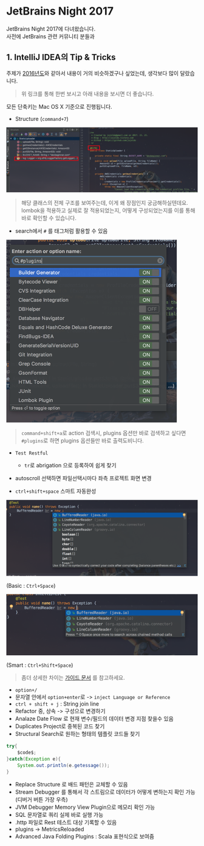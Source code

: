 # JetBrains Night 2017

JetBrains Night 2017에 다녀왔습니다.  
사전에 JetBrains 관련 커뮤니티 분들과 


## 1. IntelliJ IDEA의 Tip & Tricks

주제가 [2016년도](http://jojoldu.tistory.com/61)와 같아서 내용이 거의 비슷하겠구나 싶었는데, 생각보다 많이 달랐습니다.  

> 위 링크를 통해 한번 보시고 아래 내용을 보시면 더 좋습니다.

모든 단축키는 Mac OS X 기준으로 진행됩니다.

* Structure (```command+7```)

![structure](./images/structure.png)

> 해당 클래스의 전체 구조를 보여주는데, 이게 왜 장점인지 궁금해하실텐데요.  
lombok을 적용하고 실제로 잘 적용되었는지, 어떻게 구성되었는지를 이를 통해 바로 확인할 수 있습니다. 

* search에서 ```#``` 를 태그처럼 활용할 수 있음

![hashtag](./images/hashtag.png)

> ```command+shift+a```로 action 검색시, plugins 옵션만 바로 검색하고 싶다면 ```#plugins```로 하면 plugins 옵션들만 바로 출력도비니다.

* ```Test Restful```
  * ```tr```로 abrigation 으로 등록하여 쉽게 찾기
* autoscroll 선택하면 파일선택시마다 좌측 프로젝트 화면 변경

* ```ctrl+shift+space``` 스마트 자동완성

![basic_completion](./images/basic_completion.png)

(Basic : ```Ctrl+Space```)

![smart_completion](./images/smart_completion.png)

(Smart : ```Ctrl+Shift+Space```)

> 좀더 상세한 차이는 [가이드 문서](https://confluence.jetbrains.com/display/IDEADEV/Completion+features) 를 참고하세요.


* ```option+/```
* 문자열 안에서 ```option+enter```로 -> ```inject Language or Reference``` 
* ```ctrl + shift + j``` : String join line
* Refactor 중, 상속 -> 구성으로 변경하기
* Analaze Date Flow 로 현재 변수/필드의 데이터 변경 지점 찾을수 있음
* Duplicates Project로 중복된 코드 찾기
* Structural Search로 원하는 형태의 템플릿 코드들 찾기

```java
try{
    $code$;
}catch(Exception e){
    System.out.println(e.getessage());
}
```

* Replace Structure 로 배드 패턴은 교체할 수 있음
* Stream Debugger 를 통해서 각 스트림으로 데이터가 어떻게 변하는지 확인 가능 (디버거 버튼 가장 우측)
* JVM Debugger Memory View Plugin으로 메모리 확인 가능
* SQL 문자열로 쿼리 실제 바로 실행 가능
* .http 파일로 Rest 테스트 대상 기록할 수 있음
* plugins -> MetricsReloaded
* Advanced Java Folding Plugins : Scala 표현식으로 보여줌




